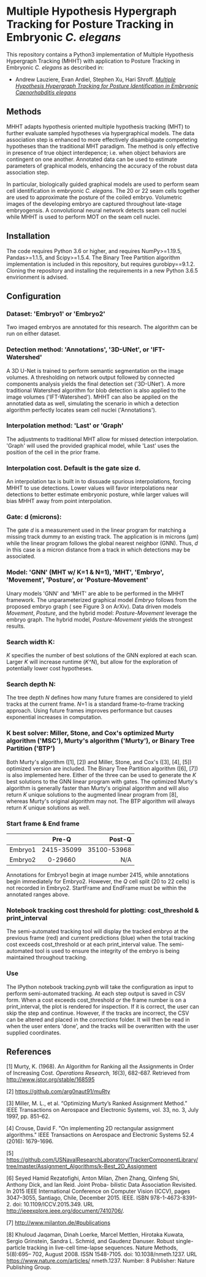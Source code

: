 # Multiple Hypothesis Hypergraph Tracking for Posture Tracking in Embryonic *C. elegans*

This repository contains a Python3 implementation of Multiple Hypothesis Hypergraph Tracking (MHHT) with application to Posture Tracking in Embryonic *C. elegans* as described in:

- Andrew Lauziere, Evan Ardiel, Stephen Xu, Hari Shroff. [*Multiple Hypothesis Hypergraph Tracking for Posture Identification in Embryonic Caenorhabditis elegans*](https://arxiv.org/abs/2111.06425)

## Methods

MHHT adapts hypothesis oriented multiple hypothesis tracking (MHT) to further evaluate sampled hypotheses via hypergraphical models. The data association step is enhanced to more effectively disambiguate competeting hypotheses than the traditional MHT paradigm. The method is only effective in presence of true object interdepence; i.e. when object behaviors are contingent on one another. Annotated data can be used to estimate parameters of graphical models, enhancing the accuracy of the robust data association step. 

In particular, biologically guided graphical models are used to perform seam cell identification in embryonic *C. elegans*. The 20 or 22 seam cells together are used to approximate the posture of the coiled embryo. Volumetric images of the developing embryo are captured throughout late-stage embryogensis. A convolutional neural network detects seam cell nuclei while MHHT is used to perform MOT on the seam cell nuclei. 
 
## Installation

The code requires Python 3.6 or higher, and requires NumPy>=1.19.5, Pandas>=1.1.5, and Scipy>=1.5.4. The Binary Tree Partition algorithm implementation is included in this repository, but requires gurobipy==9.1.2. Cloning the repository and installing the requirements in a new Python 3.6.5 envirionment is advised.  
  
## Configuration

### Dataset: 'Embryo1' or 'Embryo2'

Two imaged embryos are annotated for this research. The algorithm can be run on either dataset. 

### Detection method: 'Annotations', '3D-UNet', or 'IFT-Watershed'

A 3D U-Net is trained to perform semantic segmentation on the image volumes. A thresholding on network output followed by connected components analysis yields the final detection set ('3D-UNet'). A more traditional Watershed algorithm for blob detection is also applied to the image volumes ('IFT-Watershed'). MHHT can also be applied on the annotatied data as well, simulating the scenario in which a detection algorithm perfectly locates seam cell nuclei ('Annotations'). 

### Interpolation method: 'Last' or 'Graph'

The adjustments to traditional MHT allow for missed detection interpolation. 'Graph' will used the provided graphical model, while 'Last' uses the position of the cell in the prior frame. 

### Interpolation cost. Default is the gate size d.

An interpolation tax is built in to dissuade spurious interpolations, forcing MHHT to use detections. Lower values will favor interpolations near detections to better estimate embryonic posture, while larger values will bias MHHT away from point interpolation. 

### Gate: d (microns): 

The gate *d* is a measurement used in the linear program for matching a missing track dummy to an existing track. The application is in microns (μm) while the linear program follows the global nearest neighbor (GNN). Thus, *d* in this case is a micron distance from a track in which detections may be associated. 

### Model: 'GNN' (MHT w/ K=1 & N=1), 'MHT', 'Embryo', 'Movement', 'Posture', or 'Posture-Movement'

Unary models 'GNN' and 'MHT' are able to be performed in the MHHT framework. The unparameterized graphical model *Embryo* follows from the proposed embryo graph ( see Figure 3 on ArXiv). Data driven models *Movement*, *Posture*, and the hybrid model: *Posture-Movement* leverage the embryo graph. The hybrid model, *Posture-Movement* yields the strongest results. 

### Search width K:

*K* specifies the number of best solutions of the GNN explored at each scan. Larger *K* will increase runtime (*K^N*), but allow for the exploration of potentially lower cost hypotheses. 

### Search depth N:

The tree depth *N* defines how many future frames are considered to yield tracks at the current frame. *N*=1 is a standard frame-to-frame tracking approach. Using future frames improves performance but causes exponential increases in computation. 

### K best solver: Miller, Stone, and Cox's optimized Murty algorithm ('MSC'), Murty's algorithm ('Murty'), or Binary Tree Partition ('BTP')

Both Murty's algorithm (\[1\], \[2\]) and Miller, Stone, and Cox's (\[3\], \[4\], \[5\]) optimized version are included. The Binary Tree Partition algorithm (\[6\], \[7\]) is also implemented here. Either of the three can be used to generate the *K* best solutions to the GNN linear program with gates. The optimized Murty's algorithm is generally faster than Murty's original algorithm and will also return *K* unique solutions to the augmented linear program from \[8\], whereas Murty's original algorithm may not. The BTP algorithm will always return *K* unique solutions as well. 

### Start frame & End frame

|         | Pre-Q           | Post-Q  |
| ------------- |:-------------:| -----:|
| Embryo1     | 2415-35099 | 35100-53968 |
| Embryo2      | 0-29660	      |   N/A |

Annotations for Embryo1 begin at image number 2415, while annotations begin immediately for Embryo2. However, the *Q* cell split (20 to 22 cells) is not recorded in Embryo2. StartFrame and EndFrame must be within the annotated ranges above. 

### Notebook tracking cost threshold for plotting: cost_threshold & print_interval

The semi-automated tracking tool will display the tracked embryo at the previous frame (red) and current predictions (blue) when the total tracking cost exceeds cost_threshold or at each print_interval value. The semi-automated tool is used to ensure the integrity of the embryo is being maintained throughout tracking. 

### Use

The IPython notebook tracking.pynb will take the configuration as input to perform semi-automated tracking. At each step output is saved in CSV form. When a cost exceeds cost_threshold *or* the frame number is on a print_interval, the plot is rendered for inspection. If it is correct, the user can skip the step and continue. However, if the tracks are incorrect, the CSV can be altered and placed in the *corrections* folder. It will then be read in when the user enters 'done', and the tracks will be overwritten with the user supplied coordinates. 

## References

\[1\] Murty, K. (1968). An Algorithm for Ranking all the Assignments in
Order of Increasing Cost. *Operations Research, 16*(3), 682-687.
Retrieved from <http://www.jstor.org/stable/168595>

\[2\] https://github.com/arg0naut91/muRty

\[3\] Miller, M. L., et al. “Optimizing Murty’s Ranked Assignment Method.” IEEE Transactions on Aerospace and Electronic Systems, vol. 33, no. 3, July 1997, pp. 851–62.

\[4\] Crouse, David F. "On implementing 2D rectangular assignment algorithms." IEEE Transactions on Aerospace and Electronic Systems 52.4 (2016): 1679-1696.

\[5\] https://github.com/USNavalResearchLaboratory/TrackerComponentLibrary/tree/master/Assignment_Algorithms/k-Best_2D_Assignment

\[6\] Seyed Hamid Rezatofighi, Anton Milan, Zhen Zhang, Qinfeng Shi, Anthony Dick, and Ian Reid. Joint Proba- bilistic Data Association Revisited. In 2015 IEEE International Conference on Computer Vision (ICCV), pages 3047–3055, Santiago, Chile, December 2015. IEEE. ISBN 978-1-4673-8391-2. doi: 10.1109/ICCV.2015.349. URL http://ieeexplore.ieee.org/document/7410706/.

\[7\] http://www.milanton.de/#publications

\[8\] Khuloud Jaqaman, Dinah Loerke, Marcel Mettlen, Hirotaka Kuwata, Sergio Grinstein, Sandra L. Schmid, and Gaudenz Danuser. Robust single-particle tracking in live-cell time-lapse sequences. Nature Methods, 5(8):695– 702, August 2008. ISSN 1548-7105. doi: 10.1038/nmeth.1237. URL https://www.nature.com/articles/ nmeth.1237. Number: 8 Publisher: Nature Publishing Group.


